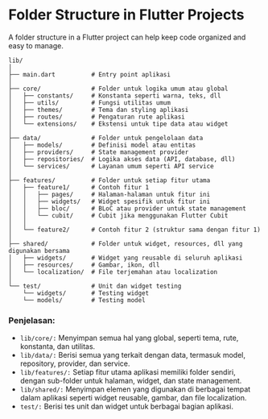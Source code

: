 # Folder Structure in Flutter Projects

A folder structure in a Flutter project can help keep code organized and easy to manage.

```
lib/
│
├── main.dart          # Entry point aplikasi
│
├── core/              # Folder untuk logika umum atau global
│   ├── constants/     # Konstanta seperti warna, teks, dll
│   ├── utils/         # Fungsi utilitas umum
│   ├── themes/        # Tema dan styling aplikasi
│   ├── routes/        # Pengaturan rute aplikasi
│   └── extensions/    # Ekstensi untuk tipe data atau widget
│
├── data/              # Folder untuk pengelolaan data
│   ├── models/        # Definisi model atau entitas
│   ├── providers/     # State management provider
│   ├── repositories/  # Logika akses data (API, database, dll)
│   └── services/      # Layanan umum seperti API service
│
├── features/          # Folder untuk setiap fitur utama
│   ├── feature1/      # Contoh fitur 1
│   │   ├── pages/     # Halaman-halaman untuk fitur ini
│   │   ├── widgets/   # Widget spesifik untuk fitur ini
│   │   ├── bloc/      # BLoC atau provider untuk state management
│   │   └── cubit/     # Cubit jika menggunakan Flutter Cubit
│   │
│   └── feature2/      # Contoh fitur 2 (struktur sama dengan fitur 1)
│
├── shared/            # Folder untuk widget, resources, dll yang digunakan bersama
│   ├── widgets/       # Widget yang reusable di seluruh aplikasi
│   ├── resources/     # Gambar, ikon, dll
│   └── localization/  # File terjemahan atau localization
│
└── test/              # Unit dan widget testing
    └── widgets/       # Testing widget
    └── models/        # Testing model
```

### Penjelasan:
- ```lib/core/:``` Menyimpan semua hal yang global, seperti tema, rute, konstanta, dan utilitas.
- ```lib/data/:``` Berisi semua yang terkait dengan data, termasuk model, repository, provider, dan service.
- ```lib/features/:``` Setiap fitur utama aplikasi memiliki folder sendiri, dengan sub-folder untuk halaman, widget, dan state management.
- ```lib/shared/:``` Menyimpan elemen yang digunakan di berbagai tempat dalam aplikasi seperti widget reusable, gambar, dan file localization.
- ```test/:``` Berisi tes unit dan widget untuk berbagai bagian aplikasi.